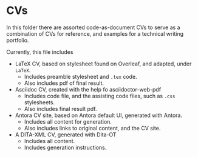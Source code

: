 # CVs

In this folder there are assorted code-as-document CVs to serve as a combination of CVs for reference, and examples for a technical writing portfolio.


Currently, this file includes

- LaTeX CV, based on stylesheet found on Overleaf, and adapted, under `LaTeX`.
    - Includes preamble stylesheet and `.tex` code.
    - Also includes pdf of final result.
- Asciidoc CV, created with the help fo asciidoctor-web-pdf
    - Includes code file, and the assisting code files, such as `.css` stylesheets.
    - Also includes final result pdf. 
- Antora CV site, based on Antora default UI, generated with Antora.
    - Includes all content for generation. 
    - Also includes links to original content, and the CV site.
- A DITA-XML CV, generated with Dita-OT
    - Includes all content.
    - Includes generation instructions.